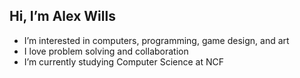 ## Hi, I’m Alex Wills
- I’m interested in computers, programming, game design, and art
- I love problem solving and collaboration
- I’m currently studying Computer Science at NCF

<!---
AlexWills37/AlexWills37 is a ✨ special ✨ repository because its `README.md` (this file) appears on your GitHub profile.
You can click the Preview link to take a look at your changes.
--->
